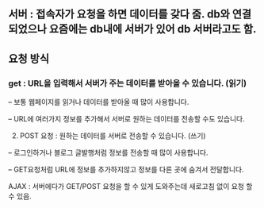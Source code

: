 ## 서버 : 접속자가 요청을 하면 데이터를 갖다 줌. db와 연결 되었으나 요즘에는 db내에 서버가 있어 db 서버라고도 함.

## 요청 방식

### get : URL을 입력해서 서버가 주는 데이터를 받아올 수 있습니다. (읽기)

– 보통 웹페이지를 읽거나 데이터를 받아올 때 많이 사용합니다.  

– URL에 여러가지 정보를 추가해서 서버로 원하는 데이터를 전송할 수도 있습니다.

2. POST 요청 : 원하는 데이터를 서버로 전송할 수 있습니다. 
(쓰기)

– 로그인하거나 블로그 글발행처럼 정보를 전송할 때 많이 사용합니다. 

– GET요청처럼 URL에 정보를 추가하지않고 정보를 다른 곳에 숨겨서 전달합니다.

AJAX : 서버에다가 GET/POST 요청을 할 수 있게 도와주는데 새로고침 없이 요청 할 수 있음.

